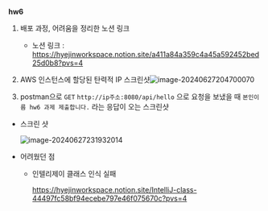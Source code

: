 **hw6**

1. 배포 과정, 어려움을 정리한 노션 링크
   - 노션 링크 : https://hyejinworkspace.notion.site/a411a84a359c4a45a592452bed25d0b8?pvs=4
2. AWS 인스턴스에 할당된 탄력적 IP 스크린샷![image-20240627204700070](C:\Users\user\AppData\Roaming\Typora\typora-user-images\image-20240627204700070.png)

3.  postman으로 `GET` `http://ip주소:8080/api/hello` 으로 요청을 보냈을 때 `본인이름 hw6 과제 제출합니다.` 라는 응답이 오는 스크린샷

   - 스크린 샷

     ![image-20240627231932014](C:\Users\user\AppData\Roaming\Typora\typora-user-images\image-20240627231932014.png)

   - 어려웠던 점

     - 인텔리제이 클래스 인식 실패

       https://hyejinworkspace.notion.site/IntelliJ-class-44497fc58bf94ecebe797e46f075670c?pvs=4

       